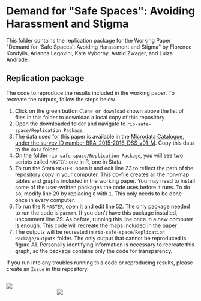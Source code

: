 # Demand for "Safe Spaces": Avoiding Harassment and Stigma

This folder contains the replication package for the Working Paper "Demand for 'Safe Spaces': Avoiding Harassment and Stigma" by Florence Kondylis, Arianna Legovini, Kate Vyborny, Astrid Zwager, and Luiza Andrade.

## Replication package
The code to reproduce the results included in the working paper. To recreate the outputs, follow the steps below
1. Click on the green button `Clone or download` shown above the list of files in this folder to download a local copy of this repository
1. Open the downloaded folder and navigate to `rio-safe-space/Replication Package`.
1. The data used for this paper is available in the [Microdata Catalogue, under the survey ID number BRA_2015-2016_DSS_v01_M](https://microdatalib.worldbank.org/index.php/catalog/11600). Copy this data to the `data` folder.
1. On the folder `rio-safe-space/Replication Package`, you will see two scripts called `MASTER`: one in R, one in Stata.
1. To run the Stata `MASTER`, open it and edit line 23 to reflect the path of the repository copy in your computer. This do-file creates all the non-map tables and graphs included in the working paper. You may need to install some of the user-written packages the code uses before it runs. To do so, modify line 29 by replacing `0` with `1`. This only needs to be done once in every computer.
1. To run the R `MASTER`, open it and edit line 52. The only package needed to run the code is `pacman`. If you don't have this package installed, uncomment line 29. As before, running this line once in a new computer is enough. This code will recreate the maps included in the paper
1. The outputs will be recreated in `rio-safe-space/Replication Package/outputs` folder. The only output that cannot be reproduced is figure A1. Personally identifying information is necessary to recreate this graph, so the package contains only the code for transparency.

If you run into any troubles running this code or reproducing results, please create an `Issue` in this repository.


##
<div class = "row">
  <div class = "column" style = "width:30%">
    <img src="https://github.com/worldbank/rio-safe-space/blob/master/img/wb.png" align = "left">
  </div>
  <div class = "column" style = "width:30%">
    <img src="https://github.com/worldbank/rio-safe-space/blob/master/img/i2i.png" align = "right">
  </div>
</div>

